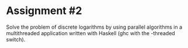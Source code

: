 # Assignment #2

Solve the problem of discrete logarithms by using parallel algorithms in a multithreaded application written with Haskell (ghc with the -threaded switch).
